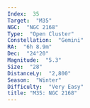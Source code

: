 ```yaml
---
Index:  35
Target:  "M35"
NGC:  "NGC 2168"
Type:  "Open Cluster"
Constellation:  "Gemini"
RA:  "6h 8.9m"
Dec:  "24°20"
Magnitude:  "5.3"
Size:  "28"
DistanceLy:  "2,800"
Season:  "Winter"
Difficulty:  "Very Easy"
title: "M35: NGC 2168"
---
```

